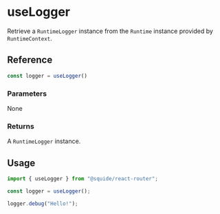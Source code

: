 # useLogger

Retrieve a `RuntimeLogger` instance from the `Runtime` instance provided by `RuntimeContext`.

## Reference

```ts
const logger = useLogger()
```

### Parameters

None

### Returns

A `RuntimeLogger` instance.

## Usage

```ts
import { useLogger } from "@squide/react-router";

const logger = useLogger();

logger.debug("Hello!");
```
